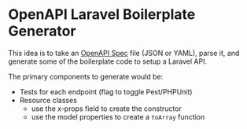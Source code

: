 # OpenAPI Laravel Boilerplate Generator
This idea is to take an [OpenAPI Spec](https://spec.openapis.org/oas/v3.1.0) file (JSON or YAML), parse it, and generate some of the boilerplate code to setup a Laravel API.

The primary components to generate would be:
* Tests for each endpoint (flag to toggle Pest/PHPUnit)
* Resource classes
    * use the x-props field to create the constructor
    * use the model properties to create a `toArray` function
